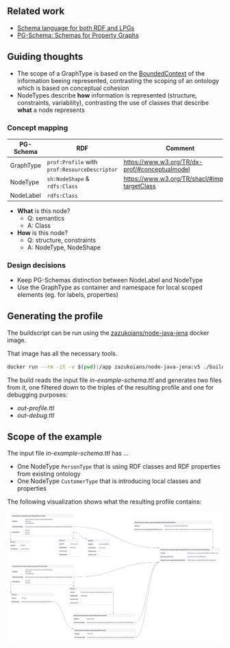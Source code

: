 ## Related work

- [Schema language for both RDF and LPGs](https://www.lassila.org/publications/2024/lassila-kgc-2024-schemas-final.pdf)
- [PG-Schema: Schemas for Property Graphs](https://dl.acm.org/doi/10.1145/3589778)


## Guiding thoughts

- The scope of a GraphType is based on the [BoundedContext](https://martinfowler.com/bliki/BoundedContext.html) of the information beeing represented, contrasting the scoping of an ontology which is based on conceptual cohesion
- NodeTypes describe **how** information is represented (structure, constraints, variability), contrasting the use of classes that describe **what** a node represents

### Concept mapping

| PG-Schema | RDF | Comment |
| --- | --- | --- |
| GraphType | `prof:Profile` with `prof:ResourceDescriptor` | https://www.w3.org/TR/dx-prof/#conceptualmodel |
| NodeType | `sh:NodeShape` & `rdfs:Class` | https://www.w3.org/TR/shacl/#implicit-targetClass |
| NodeLabel | `rdfs:Class` | |

* **What** is this node?
  * Q: semantics
  * A: Class
* **How** is this node?
  * Q: structure, constraints
  * A: NodeType, NodeShape

### Design decisions

- Keep PG-Schemas distinction between NodeLabel and NodeType
- Use the GraphType as container and namespace for local scoped elements (eg. for labels, properties)


## Generating the profile

The buildscript can be run using the [zazukoians/node-java-jena](https://hub.docker.com/r/zazukoians/node-java-jena) docker image.

That image has all the necessary tools.

```sh
docker run --rm -it -v $(pwd):/app zazukoians/node-java-jena:v5 ./build.sh
```

The build reads the input file *in-example-schema.ttl* and generates two files from it, one filtered down to the triples of the resulting profile and one for debugging purposes:

- *out-profile.ttl*
- *out-debug.ttl*


## Scope of the example

The input file *in-example-schema.ttl* has ...
- One NodeType `PersonType` that is using RDF classes and RDF properties from existing ontology
- One NodeType `CustomerType` that is introducing local classes and properties

The following visualization shows what the resulting profile contains:

![graphtype-as-resourcedescriptor](doc/graphtype-as-resourcedescriptor.png "The generated profile looks like this ...")
